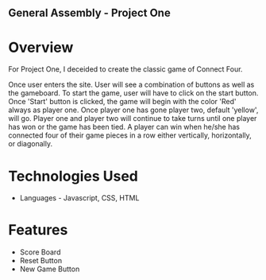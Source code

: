 ## General Assembly - Project One

# Overview

For Project One, I deceided to create the classic game of Connect Four.

Once user enters the site. User will see a combination of buttons as well as the gameboard. To start the game, user will have to click on the start button. Once 'Start' button is clicked, the game will begin with the color 'Red' always as player one. Once player one has gone player two, default 'yellow', will go. Player one and player two will continue to take turns until one player has won or the game has been tied. A player can win when he/she has connected four of their game pieces in a row either vertically, horizontally, or diagonally. 


# Technologies Used

* Languages - Javascript, CSS, HTML

# Features

* Score Board
* Reset Button
* New Game Button

